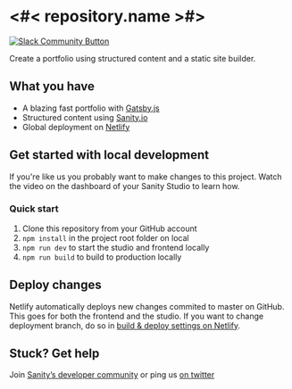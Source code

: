 # <#< repository.name >#>

[![Slack Community Button](https://slack.sanity.io/badge.svg)](https://slack.sanity.io/)

Create a portfolio using structured content and a static site builder.

## What you have

- A blazing fast portfolio with [Gatsby.js](https://gatsbyjs.org)
- Structured content using [Sanity.io](https://www.sanity.io)
- Global deployment on [Netlify](https://netlify.com)

## Get started with local development

If you're like us you probably want to make changes to this project. Watch the video on the dashboard of your Sanity Studio to learn how.

### Quick start

1. Clone this repository from your GitHub account
2. `npm install` in the project root folder on local
3. `npm run dev` to start the studio and frontend locally
4. `npm run build` to build to production locally

## Deploy changes

Netlify automatically deploys new changes commited to master on GitHub. This goes for both the frontend and the studio. If you want to change deployment branch, do so in [build & deploy settings on Netlify](https://www.netlify.com/docs/continuous-deployment/#branches-deploys).

## Stuck? Get help

Join [Sanity’s developer community](https://slack.sanity.io) or ping us [on twitter](https://twitter.com/sanity_io)

